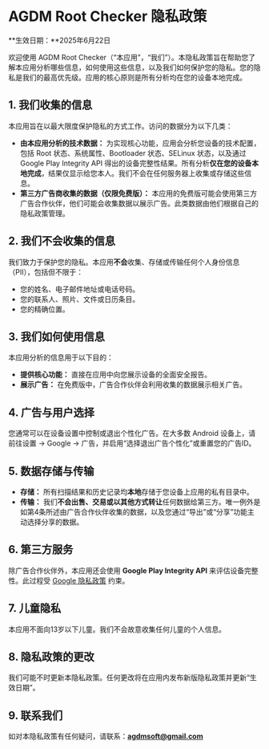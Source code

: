 # AGDM Root Checker 隐私政策

**生效日期：**2025年6月22日

欢迎使用 AGDM Root Checker（“本应用”，“我们”）。本隐私政策旨在帮助您了解本应用分析哪些信息，如何使用这些信息，以及我们如何保护您的隐私。您的隐私是我们的最高优先级。应用的核心原则是所有分析均在您的设备本地完成。

## 1. 我们收集的信息

本应用旨在以最大限度保护隐私的方式工作。访问的数据分为以下几类：

* **由本应用分析的技术数据：** 为实现核心功能，应用会分析您设备的技术配置，包括 Root 状态、系统属性、Bootloader 状态、SELinux 状态，以及通过 Google Play Integrity API 得出的设备完整性结果。所有分析**仅在您的设备本地完成**，结果仅显示给您本人。我们不会在任何服务器上收集或存储这些信息。
* **第三方广告商收集的数据（仅限免费版）：** 本应用的免费版可能会使用第三方广告合作伙伴，他们可能会收集数据以展示广告。此类数据由他们根据自己的隐私政策管理。

## 2. 我们**不会**收集的信息

我们致力于保护您的隐私。本应用**不会**收集、存储或传输任何个人身份信息（PII），包括但不限于：

* 您的姓名、电子邮件地址或电话号码。
* 您的联系人、照片、文件或日历条目。
* 您的精确位置。

## 3. 我们如何使用信息

本应用分析的信息用于以下目的：

* **提供核心功能：** 直接在应用中向您展示设备的全面安全报告。
* **展示广告：** 在免费版中，广告合作伙伴会利用收集的数据展示相关广告。

## 4. 广告与用户选择

您通常可以在设备设置中控制或退出个性化广告。在大多数 Android 设备上，请前往设置 -> Google -> 广告，并启用“选择退出广告个性化”或重置您的广告ID。

## 5. 数据存储与传输

* **存储：** 所有扫描结果和历史记录均**本地**存储于您设备上应用的私有目录中。
* **传输：** 我们**不会出售、交易或以其他方式转让**任何数据给第三方。唯一例外是如第4条所述由广告合作伙伴收集的数据，以及您通过“导出”或“分享”功能主动选择分享的数据。

## 6. 第三方服务

除广告合作伙伴外，本应用还会使用 **Google Play Integrity API** 来评估设备完整性。此过程受 [Google 隐私政策](https://policies.google.com/privacy) 约束。

## 7. 儿童隐私

本应用不面向13岁以下儿童。我们不会故意收集任何儿童的个人信息。

## 8. 隐私政策的更改

我们可能不时更新本隐私政策。任何更改将在应用内发布新版隐私政策并更新“生效日期”。

## 9. 联系我们

如对本隐私政策有任何疑问，请联系：**agdmsoft@gmail.com**
